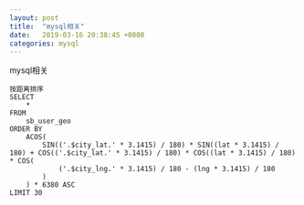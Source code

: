 ```yaml
---
layout: post
title:  "mysql相关"
date:   2019-03-16 20:38:45 +0800
categories: mysql
---
```

mysql相关
``````
按距离排序
SELECT
	*
FROM
	sb_user_geo
ORDER BY
	ACOS(
		SIN(('.$city_lat.' * 3.1415) / 180) * SIN((lat * 3.1415) / 180) + COS(('.$city_lat.' * 3.1415) / 180) * COS((lat * 3.1415) / 180) * COS(
			('.$city_lng.' * 3.1415) / 180 - (lng * 3.1415) / 180
		)
	) * 6380 ASC
LIMIT 30
``````


[jekyll-docs]: https://jekyllrb.com/docs/home
[jekyll-gh]:   https://github.com/jekyll/jekyll
[jekyll-talk]: https://talk.jekyllrb.com/
